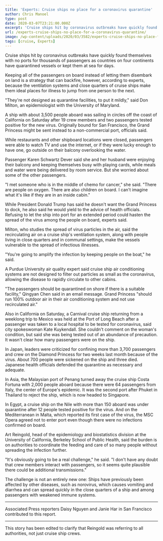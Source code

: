 ```yaml
---
title: 'Experts: Cruise ships no place for a coronavirus quarantine'
author: Chris Manoel
type: post
date: 2020-03-07T23:21:00.000Z
excerpt: 'Cruise ships hit by coronavirus outbreaks have quickly found themselves with no ports for thousands of passengers as countries on four continents have quarantined vessels or kept them at sea for days.Keeping all of the passengers on board instead of letting them disembark on land is a strategy that can backfire, however, according to experts,&hellip;'
url: /experts-cruise-ships-no-place-for-a-coronavirus-quarantine/
image: /wp-content/uploads/2020/03/3582/experts-cruise-ships-no-place-for-a-coronavirus-quarantine.jpeg
tags: [cruise, Experts]
---
```


Cruise ships hit by coronavirus outbreaks have quickly found themselves with no ports for thousands of passengers as countries on four continents have quarantined vessels or kept them at sea for days.

Keeping all of the passengers on board instead of letting them disembark on land is a strategy that can backfire, however, according to experts, because the ventilation systems and close quarters of cruise ships make them ideal places for illness to jump from one person to the next.

"They're not designed as quarantine facilities, to put it mildly," said Don Milton, an epidemiologist with the University of Maryland.

A ship with about 3,500 people aboard was sailing in circles off the coast of California on Saturday after 19 crew members and two passengers tested positive for the new virus. Originally bound for San Francisco, the Grand Princess might be sent instead to a non-commercial port, officials said.

While restaurants and other shipboard locations were closed, passengers were able to watch TV and use the internet, or if they were lucky enough to have one, go outside on their balcony overlooking the water.

Passenger Karen Schwartz Dever said she and her husband were enjoying their balcony and keeping themselves busy with playing cards, while meals and water were being delivered by room service. But she worried about some of the other passengers.

"I met someone who is in the middle of chemo for cancer," she said. "There are people on oxygen. There are also children on board. I can't imagine what it's like if they are in an inside cabin."

While President Donald Trump has said he doesn't want the Grand Princess to dock, he also said he would yield to the advice of health officials. Refusing to let the ship into port for an extended period could hasten the spread of the virus among the people on board, experts said.

Milton, who studies the spread of virus particles in the air, said the recirculating air on a cruise ship's ventilation system, along with people living in close quarters and in communal settings, make the vessels vulnerable to the spread of infectious illnesses.

"You're going to amplify the infection by keeping people on the boat," he said.

A Purdue University air quality expert said cruise ship air conditioning systems are not designed to filter out particles as small as the coronavirus, allowing the disease to rapidly circulate to other cabins.

"The passengers should be quarantined on shore if there is a suitable facility," Qingyan Chen said in an email message. Grand Princess "should run 100% outdoor air in their air conditioning system and not use recirculated air."

Also in California on Saturday, a Carnival cruise ship returning from a weeklong trip to Mexico was held at the Port of Long Beach after a passenger was taken to a local hospital to be tested for coronavirus, said city spokeswoman Kate Kuykendall. She couldn't comment on the woman's condition, but said she was being tested out of an abundance of precaution. It wasn't clear how many passengers were on the ship.

In Japan, leaders were criticized for confining more than 3,700 passengers and crew on the Diamond Princess for two weeks last month because of the virus. About 700 people were sickened on the ship and three died. Japanese health officials defended the quarantine as necessary and adequate.

In Asia, the Malaysian port of Penang turned away the cruise ship Costa Fortuna with 2,000 people aboard because there were 64 passengers from Italy, the center of Europe's epidemic. It was the second port after Phuket in Thailand to reject the ship, which is now headed to Singapore.

In Egypt, a cruise ship on the Nile with more than 150 aboard was under quarantine after 12 people tested positive for the virus. And on the Mediterranean in Malta, which reported its first case of the virus, the MSC Opera agreed not to enter port even though there were no infections confirmed on board.

Art Reingold, head of the epidemiology and biostatistics division at the University of California, Berkeley School of Public Health, said the burden is on authorities to coordinate the feeding and care of so many people without spreading the infection further.

"It's obviously going to be a real challenge," he said. "I don't have any doubt that crew members interact with passengers, so it seems quite plausible there could be additional transmissions."

The challenge is not an entirely new one: Ships have previously been affected by other diseases, such as norovirus, which causes vomiting and diarrhea and can spread quickly in the close quarters of a ship and among passengers with weakened immune systems.

* * *

Associated Press reporters Daisy Nguyen and Janie Har in San Francisco contributed to this report.

* * *

This story has been edited to clarify that Reingold was referring to all authorities, not just cruise ship crews.
